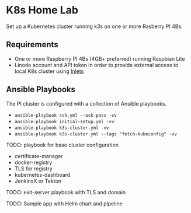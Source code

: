 # K8s Home Lab

Set up a Kubernetes cluster running k3s on one or more Rasberry PI 4Bs.

## Requirements

- One or more Raspberry PI 4Bs (4GB+ preferred) running Raspbian Lite
- Linode account and API token in order to provide external access to local K8s cluster using [Inlets](https://github.com/inlets/inlets)

## Ansible Playbooks

The PI cluster is configured with a collection of Ansible playbooks.

- `ansible-playbook ssh.yml --ask-pass -vv`
- `ansible-playbook initial-setup.yml -vv`
- `ansible-playbook k3s-cluster.yml -vv`
- `ansible-playbook k3s-cluster.yml --tags "fetch-kubeconfig" -vv`


TODO: playbook for base cluster configuration
 - certificate-manager
 - docker-registry
 - TLS for registry
 - kubernetes-dashboard
 - JenkinsX or Tekton

TODO: exit-server playbook with TLS and domain

TODO: Sample app with Helm chart and pipeline 
 
